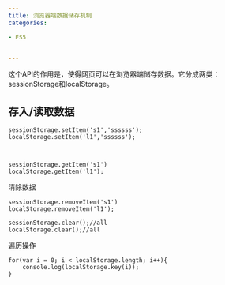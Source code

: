 ```yaml
---
title: 浏览器端数据储存机制
categories: 

- ES5


---
```



这个API的作用是，使得网页可以在浏览器端储存数据。它分成两类：sessionStorage和localStorage。


## 存入/读取数据

```
sessionStorage.setItem('s1','ssssss');
localStorage.setItem('l1','ssssss');



sessionStorage.getItem('s1')
localStorage.getItem('l1');
```
清除数据

```
sessionStorage.removeItem('s1')
localStorage.removeItem('l1');

sessionStorage.clear();//all
localStorage.clear();//all
```

遍历操作

```
for(var i = 0; i < localStorage.length; i++){
    console.log(localStorage.key(i));
}
```